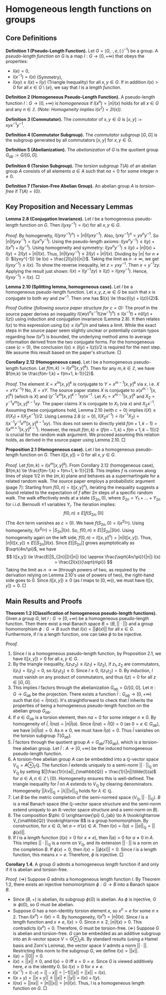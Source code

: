 # Homogeneous length functions on groups

## Core Definitions

**Definition 1 (Pseudo-Length Function).**
Let $G = (G, \cdot, e, (\cdot)^{-1})$ be a group. A *pseudo-length function* on $G$ is a map $l : G \to [0, +\infty)$ that obeys the properties:
*   $l(e) = 0$,
*   $l(x^{-1}) = l(x)$ (Symmetry),
*   $l(xy) \le l(x) + l(y)$ (Triangle Inequality)
for all $x, y \in G$. If in addition $l(x) > 0$ for all $x \in G \setminus \{e\}$, we say that $l$ is a *length function*.

**Definition 2 (Homogeneous Pseudo-Length Function).**
A pseudo-length function $l : G \to [0, +\infty)$ is *homogeneous* if $l(x^n) = |n|l(x)$ holds for all $x \in G$ and any $n \in \mathbb{Z}$.
*(Note: Homogeneity implies $l(x^2) = 2l(x)$).*

**Definition 3 (Commutator).**
The *commutator* of $x, y \in G$ is $[x, y] := xyx^{-1}y^{-1}$.

**Definition 4 (Commutator Subgroup).**
The *commutator subgroup* $[G,G]$ is the subgroup generated by all commutators $[x,y]$ for $x,y \in G$.

**Definition 5 (Abelianization).**
The *abelianization* of $G$ is the quotient group $G_{ab} := G/[G,G]$.

**Definition 6 (Torsion Subgroup).**
The *torsion subgroup* $T(A)$ of an abelian group $A$ consists of all elements $a \in A$ such that $na=0$ for some integer $n \neq 0$.

**Definition 7 (Torsion-Free Abelian Group).**
An abelian group $A$ is *torsion-free* if $T(A) = \{0\}$.

## Key Proposition and Necessary Lemmas

**Lemma 2.8 (Conjugation Invariance).** Let $l$ be a homogeneous pseudo-length function on $G$. Then $l(yxy^{-1}) = l(x)$ for all $x, y \in G$.

*Proof.* By homogeneity, $l((yxy^{-1})^n) = |n|l(yxy^{-1})$. Also, $(yxy^{-1})^n = yx^ny^{-1}$. So $|n|l(yxy^{-1}) = l(yx^ny^{-1})$.
Using the pseudo-length axioms:
$l(yx^ny^{-1}) \le l(y) + l(x^n) + l(y^{-1})$.
Using homogeneity and symmetry:
$l(yx^ny^{-1}) \le l(y) + |n|l(x) + l(y) = 2l(y) + |n|l(x)$.
Thus, $|n|l(yxy^{-1}) \le 2l(y) + |n|l(x)$.
Dividing by $|n|$ for $n \neq 0$:
$l(yxy^{-1}) \le l(x) + \frac{2l(y)}{|n|}$.
Taking the limit as $n \to \infty$, we get $l(yxy^{-1}) \le l(x)$.
To show the reverse inequality, let $z = yxy^{-1}$. Then $x = y^{-1}zy$. Applying the result just shown: $l(x) = l(y^{-1} z y) \le l(z) = l(yxy^{-1})$.
Hence, $l(yxy^{-1}) = l(x)$. $\Box$

**Lemma 2.10 (Splitting lemma, homogeneous case).** Let $l$ be a homogeneous pseudo-length function. Let $x, y, z, w \in G$ be such that $x$ is conjugate to both $wy$ and $zw^{-1}$. Then one has $l(x) \le \frac{l(y) + l(z)}{2}$.

*Proof Outline (following source paper structure for $c=0$):* The proof in the source paper derives an inequality $l((wy)^n s^{-1}t (zw^{-1})^n) \le l(s^{-1}t) + n(l(y) + l(z))$ using induction and conjugation invariance (Lemma 2.8). It then relates $l(x)$ to this expression using $l(x) \le l(x^n)/n$ and takes a limit. While the exact steps in the source paper seem slightly unclear or potentially contain typos regarding how $l(x^n)$ is bounded, the underlying method aims to average information derived from the two conjugate forms. For the homogeneous case ($c=0$), the conclusion $l(x) \le (l(y)+l(z))/2$ is required for the next step. We assume this result based on the paper's structure. $\Box$

**Corollary 2.12 (Homogeneous case).** Let $l$ be a homogeneous pseudo-length function. Let $f(m,k) := l(x^m [x, y]^k)$. Then for any $m, k \in \mathbb{Z}$, we have $f(m,k) \le \frac{f(m-1,k) + f(m+1, k-1)}{2}$.

*Proof.* The element $X = x^m [x,y]^k$ is conjugate to $Y = x^{m-1}[x,y]^k$ via $x$, i.e. $X = xYx^{-1}$? No, $X=xY$. The source paper states $X$ is conjugate to $x(x^{m-1}[x,y]^k)$ (which is $X$) and $(y^{-1}x^m[x,y]^{k-1}xy)x^{-1}$. Let $X_1 = x^{m-1}[x,y]^k$ and $X_2 = y^{-1}x^m[x,y]^{k-1}xy$. The paper claims $X$ is conjugate to $X_1$ (via $x$) and $X_2 x^{-1}$. Assuming these conjugations hold, Lemma 2.10 (with $c=0$) implies $l(X) \le (l(X_1) + l(X_2 x^{-1}))/2$. Using Lemma 2.8 ($c=0$), $l(X_2 x^{-1}) = l(x^{-1} X_2) = l(x^{-1} y^{-1} x^m [x,y]^{k-1} xy)$. This does not seem to directly yield $f(m+1, k-1) = l(x^{m+1}[x,y]^{k-1})$. However, the result $f(m,k) \le (f(m-1,k)+f(m+1,k-1))/2$ is crucial for the random walk argument. We proceed assuming this relation holds, as derived in the source paper using Lemma 2.10. $\Box$

**Proposition 2.1 (Homogeneous case).** Let $l$ be a homogeneous pseudo-length function on $G$. Then $l([x,y]) = 0$ for all $x, y \in G$.

*Proof.* Let $f(m,k) = l(x^m [x,y]^k)$. From Corollary 2.12 (homogeneous case), $f(m,k) \le \frac{f(m-1,k) + f(m+1, k-1)}{2}$. This implies $f$ is convex along lines of slope $1/2$ in the $(m,k)$ plane and behaves as a supermartingale for a related random walk.
The source paper employs a probabilistic argument (page 7): Starting from $f(0, n) = l([x,y]^n)$, iterating the inequality suggests a bound related to the expectation of $f$ after $2n$ steps of a specific random walk. The walk effectively ends at a state $(S_{2n}, 0)$, where $S_{2n} = Y_1 + ... + Y_{2n}$ for i.i.d. Bernoulli $\pm 1$ variables $Y_i$. The iteration implies:
$$ f(0, n) \le E[f(S_{2n}, 0)] $$
(The $4cn$ term vanishes as $c=0$).
We have $f(S_{2n}, 0) = l(x^{S_{2n}})$. Using homogeneity, $l(x^{S_{2n}}) = |S_{2n}|l(x)$.
So, $f(0, n) \le E[|S_{2n}|] l(x)$.
Using homogeneity again on the left side, $f(0, n) = l([x,y]^n) = |n|l([x,y])$.
Thus, $|n|l([x,y]) \le E[|S_{2n}|] l(x)$.
Since $E[|S_{2n}|]$ grows asymptotically as $\sqrt{4n/\pi}$, we have
$$ l([x,y]) \le \frac{E[|S_{2n}|]}{|n|} l(x) \approx \frac{\sqrt{4n/\pi}}{|n|} l(x) = \frac{2l(x)}{\sqrt{n\pi}} $$
Taking the limit as $n \to \infty$ (through powers of two, as required by the derivation relying on Lemma 2.10's use of powers of two), the right-hand side goes to 0.
Since $l([x,y]) \ge 0$ (as $l$ maps to $[0, \infty)$), we must have $l([x,y]) = 0$. $\Box$

## Main Results and Proofs

**Theorem 1.2 (Classification of homogeneous pseudo-length functions).**
Given a group $G$, let $l : G \to [0, +\infty)$ be a homogeneous pseudo-length function. Then there exist a real Banach space $B = (B, || \cdot ||)$ and a group homomorphism $\phi : G \to B$ such that $l(x) = ||\phi(x)||$ for all $x \in G$. Furthermore, if $l$ is a length function, one can take $\phi$ to be injective.

*Proof.*
1.  Since $l$ is a homogeneous pseudo-length function, by Proposition 2.1, we have $l([x,y])=0$ for all $x,y \in G$.
2.  By the triangle inequality, $l(z_1 z_2) \le l(z_1) + l(z_2)$, if $z_1, z_2$ are commutators, $l(z_1)=l(z_2)=0$, so $l(z_1 z_2) \le 0$. Since $l \ge 0$, $l(z_1 z_2)=0$. By induction, $l$ must vanish on any product of commutators, and thus $l(z)=0$ for all $z \in [G,G]$.
3.  This implies $l$ factors through the abelianization $G_{ab} = G/[G,G]$. Let $\pi: G \to G_{ab}$ be the projection. There exists a function $\bar{l}: G_{ab} \to [0, +\infty)$ such that $l(x) = \bar{l}(\pi(x))$. It's straightforward to check that $\bar{l}$ inherits the properties of being a homogeneous pseudo-length function on the abelian group $G_{ab}$.
4.  If $a \in G_{ab}$ is a torsion element, then $na = 0$ for some integer $n \neq 0$. By homogeneity of $\bar{l}$, $\bar{l}(na) = |n|\bar{l}(a)$. Since $\bar{l}(na)=\bar{l}(0)=0$ (as $0 = e \in G_{ab}$), we have $|n|\bar{l}(a)=0$. As $n \neq 0$, we must have $\bar{l}(a)=0$. Thus $\bar{l}$ vanishes on the torsion subgroup $T(G_{ab})$.
5.  $\bar{l}$ factors through the quotient group $A = G_{ab}/T(G_{ab})$, which is a torsion-free abelian group. Let $\tilde{l}: A \to [0, +\infty)$ be the induced homogeneous pseudo-length function.
6.  A torsion-free abelian group $A$ can be embedded into a $\mathbb{Q}$-vector space $V_{\mathbb{Q}} = A \otimes_{\mathbb{Z}} \mathbb{Q}$. The function $\tilde{l}$ extends uniquely to a semi-norm $||\cdot||_{\mathbb{Q}}$ on $V_{\mathbb{Q}}$ by setting $||\frac{1}{n}a||_{\mathbb{Q}} = \frac{1}{|n|}\tilde{l}(a)$ for $a \in A, n \in \mathbb{Z} \setminus \{0\}$. Homogeneity ensures this is well-defined. The triangle inequality for $\tilde{l}$ on $A$ extends to $V_{\mathbb{Q}}$ by clearing denominators. Homogeneity $||\lambda v||_{\mathbb{Q}} = |\lambda| ||v||_{\mathbb{Q}}$ holds for $\lambda \in \mathbb{Q}$.
7.  Let $B$ be the metric completion of the semi-normed space $(V_{\mathbb{Q}}, ||\cdot||_{\mathbb{Q}})$. $B$ is a real Banach space (the $\mathbb{Q}$-vector space structure and the semi-norm extend uniquely to an $\mathbb{R}$-vector space structure and a semi-norm on $B$).
8.  The composition $\phi: G \xrightarrow{\pi} G_{ab} \to A \hookrightarrow V_{\mathbb{Q}} \hookrightarrow B$ is a group homomorphism. By construction, for $x \in G$, let $a = \pi'(x) \in A$. Then $l(x) = \tilde{l}(a) = ||a||_{\mathbb{Q}} = ||\phi(x)||$.
9.  If $l$ is a *length* function ($l(x)>0$ for $x \neq e$), then $\tilde{l}(a)>0$ for $a \neq 0$ in $A$. This implies $||\cdot||_{\mathbb{Q}}$ is a norm on $V_{\mathbb{Q}}$, and its extension $||\cdot||$ is a norm on the completion $B$. If $\phi(x) = 0$, then $l(x) = ||\phi(x)|| = 0$. Since $l$ is a length function, this means $x=e$. Therefore, $\phi$ is injective. $\Box$

**Corollary 1.4.** A group $G$ admits a homogeneous *length* function if and only if it is abelian and torsion-free.

*Proof.*
($\Rightarrow$) Suppose $G$ admits a homogeneous length function $l$. By Theorem 1.2, there exists an injective homomorphism $\phi: G \to B$ into a Banach space $B$.
*   Since $(B,+)$ is abelian, its subgroup $\phi(G)$ is abelian. As $\phi$ is injective, $G \cong \phi(G)$, so $G$ must be abelian.
*   Suppose $G$ has a non-identity torsion element $x$, so $x^n = e$ for some $n \ge 2$. Then $l(x^n) = l(e) = 0$. By homogeneity, $l(x^n) = |n|l(x)$. Since $l$ is a length function and $x \neq e$, $l(x) > 0$. Since $n \ge 2$, $|n|l(x) > 0$. This contradicts $l(x^n)=0$. Therefore, $G$ must be torsion-free.
($\Leftarrow$) Suppose $G$ is abelian and torsion-free. $G$ can be embedded as an additive subgroup into an $\mathbb{R}$-vector space $V = G \otimes_{\mathbb{Z}} \mathbb{R}$. By standard results (using a Hamel basis and Zorn's Lemma), the vector space $V$ admits a norm $||\cdot||$. Restricting this norm to the subgroup $G$, we define $l(x) = ||x||$.
*   $l(e) = ||0|| = 0$.
*   $l(x) = ||x|| \ge 0$, and $l(x)=0$ iff $x=0=e$. Since $G$ is viewed additively here, $e$ is the identity 0. So $l(x)>0$ for $x \neq e$.
*   $l(x^{-1}) = l(-x) = ||-x|| = |-1| ||x|| = ||x|| = l(x)$.
*   $l(x+y) = ||x+y|| \le ||x|| + ||y|| = l(x)+l(y)$.
*   $l(nx) = ||nx|| = |n| ||x|| = |n|l(x)$.
Thus, $l$ is a homogeneous length function on $G$. $\Box$